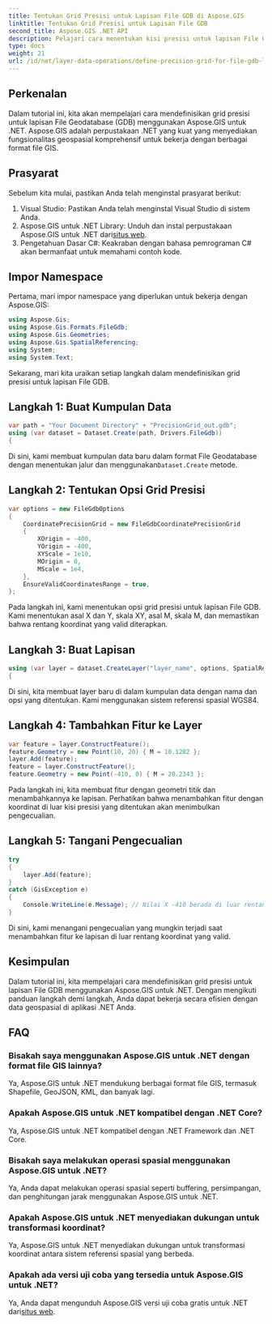 ```yaml
---
title: Tentukan Grid Presisi untuk Lapisan File GDB di Aspose.GIS
linktitle: Tentukan Grid Presisi untuk Lapisan File GDB
second_title: Aspose.GIS .NET API
description: Pelajari cara menentukan kisi presisi untuk lapisan File GDB menggunakan Aspose.GIS untuk .NET. Ikuti tutorial langkah demi langkah kami.
type: docs
weight: 21
url: /id/net/layer-data-operations/define-precision-grid-for-file-gdb-layer/
---
```

## Perkenalan
Dalam tutorial ini, kita akan mempelajari cara mendefinisikan grid presisi untuk lapisan File Geodatabase (GDB) menggunakan Aspose.GIS untuk .NET. Aspose.GIS adalah perpustakaan .NET yang kuat yang menyediakan fungsionalitas geospasial komprehensif untuk bekerja dengan berbagai format file GIS.
## Prasyarat
Sebelum kita mulai, pastikan Anda telah menginstal prasyarat berikut:
1. Visual Studio: Pastikan Anda telah menginstal Visual Studio di sistem Anda.
2.  Aspose.GIS untuk .NET Library: Unduh dan instal perpustakaan Aspose.GIS untuk .NET dari[situs web](https://releases.aspose.com/gis/net/).
3. Pengetahuan Dasar C#: Keakraban dengan bahasa pemrograman C# akan bermanfaat untuk memahami contoh kode.
## Impor Namespace
Pertama, mari impor namespace yang diperlukan untuk bekerja dengan Aspose.GIS:
```csharp
using Aspose.Gis;
using Aspose.Gis.Formats.FileGdb;
using Aspose.Gis.Geometries;
using Aspose.Gis.SpatialReferencing;
using System;
using System.Text;
```
Sekarang, mari kita uraikan setiap langkah dalam mendefinisikan grid presisi untuk lapisan File GDB.
## Langkah 1: Buat Kumpulan Data
```csharp
var path = "Your Document Directory" + "PrecisionGrid_out.gdb";
using (var dataset = Dataset.Create(path, Drivers.FileGdb))
{
```
 Di sini, kami membuat kumpulan data baru dalam format File Geodatabase dengan menentukan jalur dan menggunakan`Dataset.Create` metode.
## Langkah 2: Tentukan Opsi Grid Presisi
```csharp
var options = new FileGdbOptions
{
    CoordinatePrecisionGrid = new FileGdbCoordinatePrecisionGrid
    {
        XOrigin = -400,
        YOrigin = -400,
        XYScale = 1e10,
        MOrigin = 0,
        MScale = 1e4,
    },
    EnsureValidCoordinatesRange = true,
};
```
Pada langkah ini, kami menentukan opsi grid presisi untuk lapisan File GDB. Kami menentukan asal X dan Y, skala XY, asal M, skala M, dan memastikan bahwa rentang koordinat yang valid diterapkan.
## Langkah 3: Buat Lapisan
```csharp
using (var layer = dataset.CreateLayer("layer_name", options, SpatialReferenceSystem.Wgs84))
{
```
Di sini, kita membuat layer baru di dalam kumpulan data dengan nama dan opsi yang ditentukan. Kami menggunakan sistem referensi spasial WGS84.
## Langkah 4: Tambahkan Fitur ke Layer
```csharp
var feature = layer.ConstructFeature();
feature.Geometry = new Point(10, 20) { M = 10.1282 };
layer.Add(feature);
feature = layer.ConstructFeature();
feature.Geometry = new Point(-410, 0) { M = 20.2343 };
```
Pada langkah ini, kita membuat fitur dengan geometri titik dan menambahkannya ke lapisan. Perhatikan bahwa menambahkan fitur dengan koordinat di luar kisi presisi yang ditentukan akan menimbulkan pengecualian.
## Langkah 5: Tangani Pengecualian
```csharp
try
{
    layer.Add(feature);
}
catch (GisException e)
{
    Console.WriteLine(e.Message); // Nilai X -410 berada di luar rentang valid.
}
```
Di sini, kami menangani pengecualian yang mungkin terjadi saat menambahkan fitur ke lapisan di luar rentang koordinat yang valid.
## Kesimpulan
Dalam tutorial ini, kita mempelajari cara mendefinisikan grid presisi untuk lapisan File GDB menggunakan Aspose.GIS untuk .NET. Dengan mengikuti panduan langkah demi langkah, Anda dapat bekerja secara efisien dengan data geospasial di aplikasi .NET Anda.
## FAQ
### Bisakah saya menggunakan Aspose.GIS untuk .NET dengan format file GIS lainnya?
Ya, Aspose.GIS untuk .NET mendukung berbagai format file GIS, termasuk Shapefile, GeoJSON, KML, dan banyak lagi.
### Apakah Aspose.GIS untuk .NET kompatibel dengan .NET Core?
Ya, Aspose.GIS untuk .NET kompatibel dengan .NET Framework dan .NET Core.
### Bisakah saya melakukan operasi spasial menggunakan Aspose.GIS untuk .NET?
Ya, Anda dapat melakukan operasi spasial seperti buffering, persimpangan, dan penghitungan jarak menggunakan Aspose.GIS untuk .NET.
### Apakah Aspose.GIS untuk .NET menyediakan dukungan untuk transformasi koordinat?
Ya, Aspose.GIS untuk .NET menyediakan dukungan untuk transformasi koordinat antara sistem referensi spasial yang berbeda.
### Apakah ada versi uji coba yang tersedia untuk Aspose.GIS untuk .NET?
Ya, Anda dapat mengunduh Aspose.GIS versi uji coba gratis untuk .NET dari[situs web](https://releases.aspose.com/gis/net/).